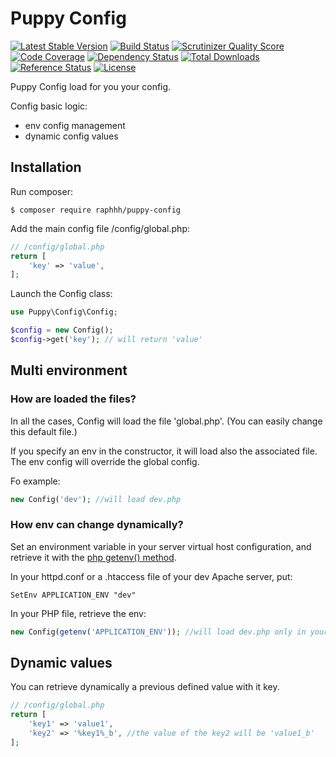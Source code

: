 # Puppy Config

[![Latest Stable Version](https://poser.pugx.org/raphhh/puppy-config/v/stable.svg)](https://packagist.org/packages/raphhh/puppy-config)
[![Build Status](https://travis-ci.org/Raphhh/puppy-config.png)](https://travis-ci.org/Raphhh/puppy-config)
[![Scrutinizer Quality Score](https://scrutinizer-ci.com/g/Raphhh/puppy-config/badges/quality-score.png?b=master)](https://scrutinizer-ci.com/g/Raphhh/puppy-config/)
[![Code Coverage](https://scrutinizer-ci.com/g/Raphhh/puppy-config/badges/coverage.png?b=master)](https://scrutinizer-ci.com/g/Raphhh/puppy-config/)
[![Dependency Status](https://www.versioneye.com/user/projects/54062eb9c4c187ff6100006f/badge.svg?style=flat)](https://www.versioneye.com/user/projects/54062eb9c4c187ff6100006f)
[![Total Downloads](https://poser.pugx.org/raphhh/puppy-config/downloads.svg)](https://packagist.org/packages/raphhh/puppy-config)
[![Reference Status](https://www.versioneye.com/php/raphhh:puppy-config/reference_badge.svg?style=flat)](https://www.versioneye.com/php/raphhh:puppy-config/references)
[![License](https://poser.pugx.org/raphhh/puppy-config/license.svg)](https://packagist.org/packages/raphhh/puppy-config)

Puppy Config load for you your config.

Config basic logic:

- env config management
- dynamic config values

## Installation

Run composer:
```
$ composer require raphhh/puppy-config
```

Add the main config file <project-root>/config/global.php:

```php
// /config/global.php
return [
    'key' => 'value',
];
```

Launch the Config class:

```php
use Puppy\Config\Config;

$config = new Config();
$config->get('key'); // will return 'value'
```

## Multi environment

### How are loaded the files?

In all the cases, Config will load the file 'global.php'. (You can easily change this default file.)

If you specify an env in the constructor, it will load also the associated file. The env config will override the global config.

Fo example:

```php
new Config('dev'); //will load dev.php
```

### How env can change dynamically?

Set an environment variable in your server virtual host configuration, and retrieve it with the [php getenv() method](http://php.net/manual/en/function.getenv.php).

In your httpd.conf or a .htaccess file of your dev Apache server, put:
```
SetEnv APPLICATION_ENV "dev"
```

In your PHP file, retrieve the env:
```php
new Config(getenv('APPLICATION_ENV')); //will load dev.php only in your dev server
```

## Dynamic values

You can retrieve dynamically a previous defined value with it key.

```php
// /config/global.php
return [
    'key1' => 'value1',
    'key2' => '%key1%_b', //the value of the key2 will be 'value1_b'
];
```
